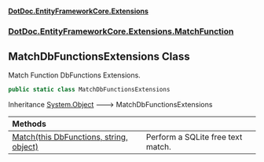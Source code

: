 #### [DotDoc\.EntityFrameworkCore\.Extensions](Home.md 'Home')
### [DotDoc\.EntityFrameworkCore\.Extensions\.MatchFunction](DotDoc.EntityFrameworkCore.Extensions.MatchFunction.md 'DotDoc\.EntityFrameworkCore\.Extensions\.MatchFunction')

## MatchDbFunctionsExtensions Class

Match Function DbFunctions Extensions\.

```csharp
public static class MatchDbFunctionsExtensions
```

Inheritance [System\.Object](https://learn.microsoft.com/en-us/dotnet/api/system.object 'System\.Object') &#129106; MatchDbFunctionsExtensions

| Methods | |
| :--- | :--- |
| [Match\(this DbFunctions, string, object\)](MatchDbFunctionsExtensions.Match.YK94GD13VZBI6B9BMXSSQVX0A.md 'DotDoc\.EntityFrameworkCore\.Extensions\.MatchFunction\.MatchDbFunctionsExtensions\.Match\(this Microsoft\.EntityFrameworkCore\.DbFunctions, string, object\)') | Perform a SQLite free text match\. |
